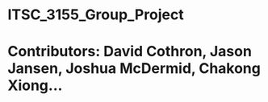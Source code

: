 # ITSC_3155_Group_Project

# Contributors: David Cothron, Jason Jansen, Joshua McDermid, Chakong Xiong...
